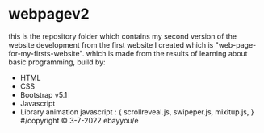 # webpagev2
this is the repository folder which contains my second version of the website development from the first website I created which is "web-page-for-my-firsts-website".
which is made from the results of learning about basic programming, build by:
- HTML
- CSS
- Bootstrap v5.1
- Javascript
- Library animation javascript : {
scrollreveal.js,
swipeper.js,
mixitup.js,
}
#/copyright © 3-7-2022 ebayyou/e
